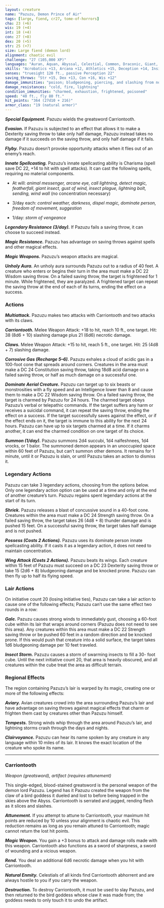 ```yaml
---
layout: creature
name: "Pazuzu, Demon Prince of Air"
tags: [large, fiend, cr27, tome-of-horrors]
cha: 23 (+6)
wis: 19 (+4)
int: 18 (+4)
con: 27 (+8)
dex: 20 (+5)
str: 25 (+7)
size: Large fiend (demon lord)
alignment: chaotic evil
challenge: "27 (105,000 XP)"
languages: "Auran, Aquan, Abyssal, Celestial, Common, Draconic, Giant, Infernal, Terran; telepathy 120 ft."
skills: "Acrobatics +13, Arcana +12, Athletics +15, Deception +14, Insight +12, Perception +12, Stealth +13, Survival +12"
senses: "truesight 120 ft., passive Perception 22"
saving_throws: "Str +15, Dex +13, Con +16, Wis +12"
damage_immunities: "poison; bludgeoning, piercing, and slashing from nonmagical weapons"
damage_resistances: "cold, fire, lightning"
condition_immunities: "charmed, exhaustion, frightened, poisoned"
speed: "40 ft., fly 80 ft."
hit_points: "364 (27d10 + 216)"
armor_class: "19 (natural armor)"
---
```


***Special Equipment.*** Pazuzu wields the greatsword Carriontooth.

***Evasion.*** If Pazuzu is subjected to an effect that allows it to make a
Dexterity saving throw to take only half damage, Pazuzu instead takes no
damage if it succeeds on the saving throw, and only half damage if it fails.

***Flyby.*** Pazuzu doesn’t provoke opportunity attacks when it flies out of
an enemy’s reach.

***Innate Spellcasting.*** Pazuzu’s innate spellcasting ability is Charisma
(spell save DC 22, +14 to hit with spell attacks). It can cast the following
spells, requiring no material components.

* At will: <i>animal messenger, arcane eye, call lightning, detect magic, featherfall, giant insect, gust of wind, insect plague, lightning bolt, sending, wind wall </i>(no concentration necessary)

* 3/day each: <i>control weather, darkness, dispel magic, dominate person, freedom of movement, suggestion</i>

* 1/day: <i>storm of vengeance</i>

***Legendary Resistance (3/day).*** If Pazuzu fails a saving throw, it can choose to succeed instead.

***Magic Resistance.*** Pazuzu has advantage on saving throws against spells and other magical effects.

***Magic Weapons.*** Pazuzu’s weapon attacks are magical.

***Unholy Aura.*** An unholy aura surrounds Pazuzu out to a radius of 40 feet. A creature who enters or begins their turn in the area must make a DC 22 Wisdom saving throw. On a failed saving throw, the target is frightened for 1 minute. While frightened, they are paralyzed. A frightened target can repeat the saving throw at the end of each of its turns, ending the effect on a success.

### Actions

***Multiattack.*** Pazuzu makes two attacks with Carriontooth and two
attacks with its claws.

***Carriontooth.*** Melee Weapon Attack: +18 to hit, reach 10 ft., one target.
Hit: 38 (8d6 + 10) slashing damage plus 21 (6d6) necrotic damage.

***Claws.*** Melee Weapon Attack: +15 to hit, reach 5 ft., one target. Hit: 25 (4d8 + 7) slashing damage.

***Corrosive Gas (Recharge 5–6).*** Pazuzu exhales a cloud of acidic gas
in a 100-foot cone that spreads around corners. Creatures in the area must
make a DC 24 Constitution saving throw, taking 18d8 acid damage on a
failed saving throw, or half as much damage on a successful one.

***Dominate Aerial Creature.*** Pazuzu can target up to six beasts or
monstrosities with a fly speed and an Intelligence lower than 8 and cause
them to make a DC 22 Wisdom saving throw. On a failed saving throw,
the target is charmed by Pazuzu for 24 hours. The charmed target obeys
Pazuzu’s verbal or telepathic commands. If the target suffers any harm or
receives a suicidal command, it can repeat the saving throw, ending the
effect on a success. If the target successfully saves against the effect, or
if the effect ends on it, the target is immune to this ability for the next 24
hours. Pazuzu can have up to six targets charmed at a time. If it charms
another, it can end the charmed condition on one target of its choice.

***Summon (1/day).*** Pazuzu summons 2d4 succubi, 1d4 nalfeshnees, 1d4
vrocks, or 1 balor. The summoned demon appears in an unoccupied space
within 60 feet of Pazuzu, but can’t summon other demons. It remains for 1
minute, until it or Pazuzu is slain, or until Pazuzu takes an action to dismiss it.

### Legendary Actions

Pazuzu can take 3 legendary actions, choosing from the options below.
Only one legendary action option can be used at a time and only at the end
of another creature’s turn. Pazuzu regains spent legendary actions at the
start of its turn.

***Shriek.*** Pazuzu releases a blast of concussive sound in a 40-foot cone.
Creatures within the area must make a DC 24 Strength saving throw. On
a failed saving throw, the target takes 26 (4d8 + 8) thunder damage and is
pushed 15 feet. On a successful saving throw, the target takes half damage
and is not pushed.

***Possess (Costs 2 Actions).*** Pazuzu uses its dominate person innate
spellcasting ability. If it casts it as a legendary action, it does not need to
maintain concentration.

***Wing Attack (Costs 2 Actions).*** Pazuzu beats its wings. Each creature
within 15 feet of Pazuzu must succeed on a DC 23 Dexterity saving throw
or take 15 (2d6 + 8) bludgeoning damage and be knocked prone. Pazuzu
can then fly up to half its flying speed.

### Lair Actions

On initiative count 20 (losing initiative ties), Pazuzu can take a lair
action to cause one of the following effects; Pazuzu can’t use the same
effect two rounds in a row:

***Gale.*** Pazuzu causes strong winds to immediately gust, choosing a
60-foot cube within its lair that wraps around corners (Pazuzu does not
need to see this area). Any creatures within this area must make a DC 22
Strength saving throw or be pushed 60 feet in a random direction and be
knocked prone. If this would push that creature into a solid surface, the
target takes 1d6 bludgeoning damage per 10 feet traveled.

***Insect Storm.*** Pazuzu causes a storm of swarming insects to fill a 30-
foot cube. Until the next initiative count 20, that area is heavily obscured,
and all creatures within the cube treat the area as difficult terrain.

### Regional Effects

The region containing Pazuzu’s lair is warped by its magic, creating one
or more of the following effects:

***Aviary.*** Avian creatures crowd into the area surrounding Pazuzu’s lair
and have advantage on saving throws against magical effects that charm
or frighten them cast by creatures other than Pazuzu himself.

***Tempests.*** Strong winds whip through the area around Pazuzu’s lair,
and lightning storms crash through the days and nights.

***Clairvoyance.*** Pazuzu can hear its name spoken by any creature in any
language within 10 miles of its lair. It knows the exact location of the
creature who spoke its name.

---
### Carriontooth

<i>Weapon (greatsword), artifact (requires attunement)</i>

This single-edged, blood-stained greatsword is the personal
weapon of the demon lord Pazuzu. Legend has it Pazuzu created
the weapon from the claw of a bird goddess it dueled and lost to
before being trapped in the skies above the Abyss. Carriontooth is
serrated and jagged, rending flesh as it slices and slashes.

***Attunement.*** If you attempt to attune to Carriontooth, your
maximum hit points are reduced by 10 unless your alignment is
chaotic evil. This reduction remains as long as you remain attuned
to Carriontooth; magic cannot return the lost hit points.

***Magic Weapon.*** You gain a +3 bonus to attack and damage rolls
made with this weapon. Carriontooth also functions as a sword of
sharpness, a sword of wounding and a vicious weapon.

***Rend.*** You deal an additional 6d6 necrotic damage when you hit
with Carriontooth.

***Natural Enmity.*** Celestials of all kinds find Carriontooth
abhorrent and are always hostile to you if you carry the weapon.

***Destruction.*** To destroy Carriontooth, it must be used to slay
Pazuzu, and then returned to the bird goddess whose claw it was
made from; the goddess needs to only touch it to undo the artifact.
